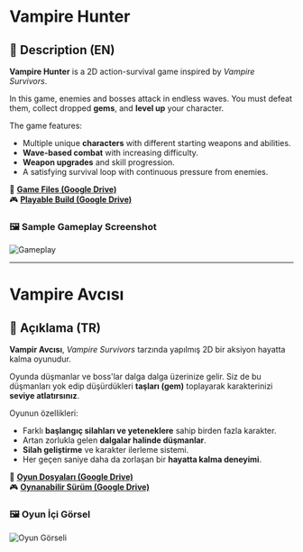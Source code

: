 # Vampire Hunter

## 🧛 Description (EN)

**Vampire Hunter** is a 2D action-survival game inspired by *Vampire Survivors*.  

In this game, enemies and bosses attack in endless waves. You must defeat them, collect dropped **gems**, and **level up** your character.  

The game features:
- Multiple unique **characters** with different starting weapons and abilities.
- **Wave-based combat** with increasing difficulty.
- **Weapon upgrades** and skill progression.
- A satisfying survival loop with continuous pressure from enemies.

🔗 **[Game Files (Google Drive)](https://drive.google.com/file/d/1x_Ne_OUndnmsfUl_nczh9A3u7ugNiZ6f/view?usp=drive_link)**  
🎮 **[Playable Build (Google Drive)](https://drive.google.com/file/d/1GdoEhbJ3FLLyDj8Rch6jZ0JLiUJ0GFFa/view?usp=drive_link)**

### 🖼️ Sample Gameplay Screenshot

![Gameplay](https://drive.google.com/uc?export=view&id=17Jz0Bcd9UVGjip8du8dUCafwLDFvfAER)

---

# Vampire Avcısı

## 🧛 Açıklama (TR)

**Vampir Avcısı**, *Vampire Survivors* tarzında yapılmış 2D bir aksiyon hayatta kalma oyunudur.  

Oyunda düşmanlar ve boss'lar dalga dalga üzerinize gelir. Siz de bu düşmanları yok edip düşürdükleri **taşları (gem)** toplayarak karakterinizi **seviye atlatırsınız**.  

Oyunun özellikleri:
- Farklı **başlangıç silahları ve yeteneklere** sahip birden fazla karakter.
- Artan zorlukla gelen **dalgalar halinde düşmanlar**.
- **Silah geliştirme** ve karakter ilerleme sistemi.
- Her geçen saniye daha da zorlaşan bir **hayatta kalma deneyimi**.

🔗 **[Oyun Dosyaları (Google Drive)](https://drive.google.com/file/d/1x_Ne_OUndnmsfUl_nczh9A3u7ugNiZ6f/view?usp=drive_link)**  
🎮 **[Oynanabilir Sürüm (Google Drive)](https://drive.google.com/file/d/1GdoEhbJ3FLLyDj8Rch6jZ0JLiUJ0GFFa/view?usp=drive_link)**

### 🖼️ Oyun İçi Görsel

![Oyun Görseli](https://drive.google.com/uc?export=view&id=17Jz0Bcd9UVGjip8du8dUCafwLDFvfAER)
